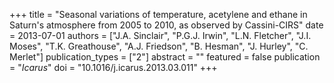 +++
title = "Seasonal variations of temperature, acetylene and ethane in Saturn's atmosphere from 2005 to 2010, as observed by Cassini-CIRS"
date = 2013-07-01
authors = ["J.A. Sinclair", "P.G.J. Irwin", "L.N. Fletcher", "J.I. Moses", "T.K. Greathouse", "A.J. Friedson", "B. Hesman", "J. Hurley", "C. Merlet"]
publication_types = ["2"]
abstract = ""
featured = false
publication = "*Icarus*"
doi = "10.1016/j.icarus.2013.03.011"
+++

